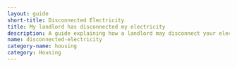 ```yaml
---
layout: guide
short-title: Disconnected Electricity
title: My landlord has disconnected my electricity
description: A guide explaining how a landlord may disconnect your electricity as a way to try to force you out of your home and steps on how you can respond
name: disconnected-electricity
category-name: housing
category: Housing
---
```

